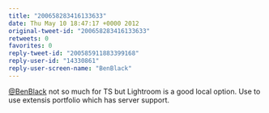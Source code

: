 ```yaml
---
title: "200658283416133633"
date: Thu May 10 18:47:17 +0000 2012
original-tweet-id: "200658283416133633"
retweets: 0
favorites: 0
reply-tweet-id: "200585911883399168"
reply-user-id: "14330861"
reply-user-screen-name: "BenBlack"
---
```

<a href="https://twitter.com/BenBlack">@BenBlack</a> not so much for TS but Lightroom is a good local option. Use to use extensis portfolio which has server support.
